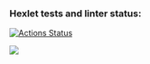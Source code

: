 ### Hexlet tests and linter status:
[![Actions Status](https://github.com/GitClimb/fullstack-javascript-project-46/workflows/hexlet-check/badge.svg)](https://github.com/GitClimb/fullstack-javascript-project-46/actions)

<a href="https://codeclimate.com/github/GitClimb/fullstack-javascript-project-46/maintainability"><img src="https://api.codeclimate.com/v1/badges/4e01b2559dc1c7b2d502/maintainability" /></a>
